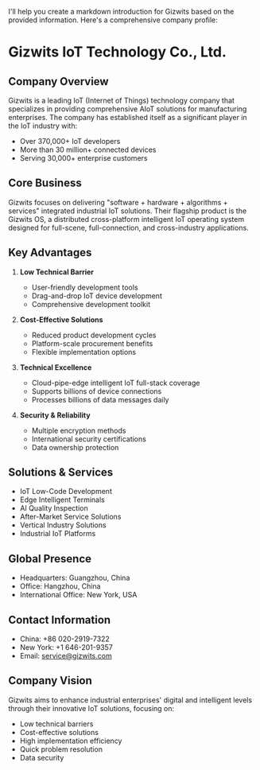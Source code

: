 I'll help you create a markdown introduction for Gizwits based on the provided information. Here's a comprehensive company profile:

# Gizwits IoT Technology Co., Ltd.

## Company Overview
Gizwits is a leading IoT (Internet of Things) technology company that specializes in providing comprehensive AIoT solutions for manufacturing enterprises. The company has established itself as a significant player in the IoT industry with:
- Over 370,000+ IoT developers
- More than 30 million+ connected devices
- Serving 30,000+ enterprise customers

## Core Business
Gizwits focuses on delivering "software + hardware + algorithms + services" integrated industrial IoT solutions. Their flagship product is the Gizwits OS, a distributed cross-platform intelligent IoT operating system designed for full-scene, full-connection, and cross-industry applications.

## Key Advantages
1. **Low Technical Barrier**
   - User-friendly development tools
   - Drag-and-drop IoT device development
   - Comprehensive development toolkit

2. **Cost-Effective Solutions**
   - Reduced product development cycles
   - Platform-scale procurement benefits
   - Flexible implementation options

3. **Technical Excellence**
   - Cloud-pipe-edge intelligent IoT full-stack coverage
   - Supports billions of device connections
   - Processes billions of data messages daily

4. **Security & Reliability**
   - Multiple encryption methods
   - International security certifications
   - Data ownership protection

## Solutions & Services
- IoT Low-Code Development
- Edge Intelligent Terminals
- AI Quality Inspection
- After-Market Service Solutions
- Vertical Industry Solutions
- Industrial IoT Platforms

## Global Presence
- Headquarters: Guangzhou, China
- Office: Hangzhou, China
- International Office: New York, USA

## Contact Information
- China: +86 020-2919-7322
- New York: +1 646-201-9357
- Email: service@gizwits.com

## Company Vision
Gizwits aims to enhance industrial enterprises' digital and intelligent levels through their innovative IoT solutions, focusing on:
- Low technical barriers
- Cost-effective solutions
- High implementation efficiency
- Quick problem resolution
- Data security

